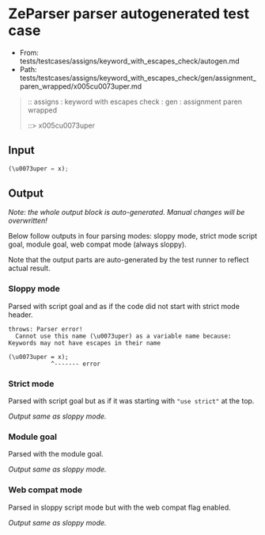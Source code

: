# ZeParser parser autogenerated test case

- From: tests/testcases/assigns/keyword_with_escapes_check/autogen.md
- Path: tests/testcases/assigns/keyword_with_escapes_check/gen/assignment_paren_wrapped/x005cu0073uper.md

> :: assigns : keyword with escapes check : gen : assignment paren wrapped
>
> ::> x005cu0073uper

## Input


`````js
(\u0073uper = x);
`````

## Output

_Note: the whole output block is auto-generated. Manual changes will be overwritten!_

Below follow outputs in four parsing modes: sloppy mode, strict mode script goal, module goal, web compat mode (always sloppy).

Note that the output parts are auto-generated by the test runner to reflect actual result.

### Sloppy mode

Parsed with script goal and as if the code did not start with strict mode header.

`````
throws: Parser error!
  Cannot use this name (\u0073uper) as a variable name because: Keywords may not have escapes in their name

(\u0073uper = x);
            ^------- error
`````

### Strict mode

Parsed with script goal but as if it was starting with `"use strict"` at the top.

_Output same as sloppy mode._

### Module goal

Parsed with the module goal.

_Output same as sloppy mode._

### Web compat mode

Parsed in sloppy script mode but with the web compat flag enabled.

_Output same as sloppy mode._
